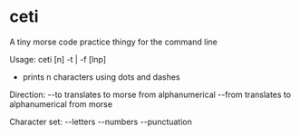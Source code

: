 # ceti
A tiny morse code practice thingy for the command line

Usage: ceti [n] -t | -f [lnp] 
- prints n characters using dots and dashes

Direction:
--to translates to morse from alphanumerical
--from translates to alphanumerical from morse

Character set:
--letters
--numbers
--punctuation
